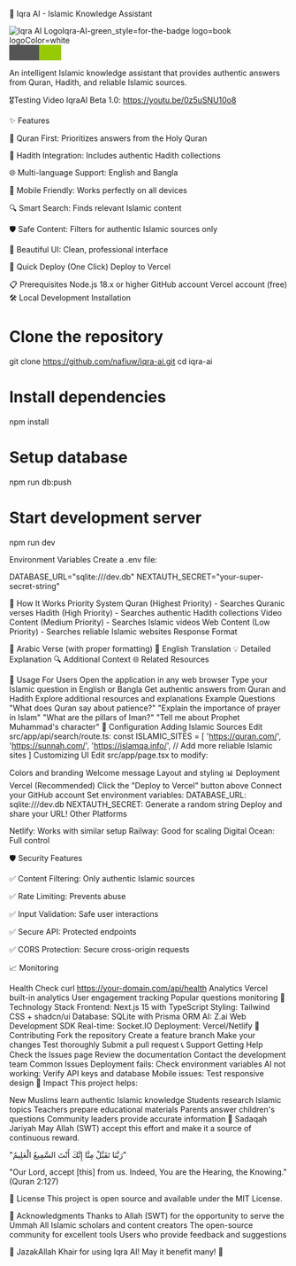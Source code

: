 🌟 Iqra AI - Islamic Knowledge Assistant

![Iqra AI LogoIqra-AI-green_style=for-the-badge logo=book logoColor=white](https://github.com/user-attachments/assets/65ca4083-dca4-4ab6-a92b-9c23cae711dd)
<svg xmlns="http://www.w3.org/2000/svg" width="93.5" height="28" role="img" aria-label="IQRA: AI"><g shape-rendering="crispEdges"><rect width="54" height="28" fill="#555"/><rect x="54" width="39.5" height="28" fill="#97ca00"/></g><g fill="#fff" text-anchor="middle" font-family="Verdana,Geneva,DejaVu Sans,sans-serif" text-rendering="geometricPrecision" font-size="100"><text transform="scale(.1)" x="270" y="175" textLength="300" fill="#fff"></text><text transform="scale(.1)" x="737.5" y="175" textLength="155" fill="#fff" font-weight="bold"></text></g></svg>

An intelligent Islamic knowledge assistant that provides authentic answers from Quran, Hadith, and reliable Islamic sources.

🎖️Testing Video IqraAI Beta 1.0: https://youtu.be/0z5uSNU10o8

✨ Features

📖 Quran First: Prioritizes answers from the Holy Quran

🕌 Hadith Integration: Includes authentic Hadith collections

🌐 Multi-language Support: English and Bangla

📱 Mobile Friendly: Works perfectly on all devices

🔍 Smart Search: Finds relevant Islamic content

🛡️ Safe Content: Filters for authentic Islamic sources only

🎨 Beautiful UI: Clean, professional interface

🚀 Quick Deploy (One Click)
Deploy to Vercel

📋 Prerequisites
Node.js 18.x or higher
GitHub account
Vercel account (free)
🛠️ Local Development
Installation

# Clone the repository
git clone https://github.com/nafiuw/iqra-ai.git
cd iqra-ai

# Install dependencies
npm install

# Setup database
npm run db:push

# Start development server
npm run dev

Environment Variables
Create a .env file:

DATABASE_URL="sqlite:///dev.db"
NEXTAUTH_SECRET="your-super-secret-string"

🎯 How It Works
Priority System
Quran (Highest Priority) - Searches Quranic verses
Hadith (High Priority) - Searches authentic Hadith collections
Video Content (Medium Priority) - Searches Islamic videos
Web Content (Low Priority) - Searches reliable Islamic websites
Response Format

📖 Arabic Verse (with proper formatting)
📝 English Translation
💡 Detailed Explanation
🔍 Additional Context
🌐 Related Resources

📱 Usage
For Users
Open the application in any web browser
Type your Islamic question in English or Bangla
Get authentic answers from Quran and Hadith
Explore additional resources and explanations
Example Questions
"What does Quran say about patience?"
"Explain the importance of prayer in Islam"
"What are the pillars of Iman?"
"Tell me about Prophet Muhammad's character"
🔧 Configuration
Adding Islamic Sources
Edit src/app/api/search/route.ts:
const ISLAMIC_SITES = [
  'https://quran.com/',
  'https://sunnah.com/',
  'https://islamqa.info/',
  // Add more reliable Islamic sites
]
Customizing UI
Edit src/app/page.tsx to modify:

Colors and branding
Welcome message
Layout and styling
📊 Deployment
Vercel (Recommended)
Click the "Deploy to Vercel" button above
Connect your GitHub account
Set environment variables:
DATABASE_URL: sqlite:///dev.db
NEXTAUTH_SECRET: Generate a random string
Deploy and share your URL!
Other Platforms

Netlify: Works with similar setup
Railway: Good for scaling
Digital Ocean: Full control

🛡️ Security Features

✅ Content Filtering: Only authentic Islamic sources

✅ Rate Limiting: Prevents abuse

✅ Input Validation: Safe user interactions

✅ Secure API: Protected endpoints

✅ CORS Protection: Secure cross-origin requests

📈 Monitoring

Health Check
curl https://your-domain.com/api/health
Analytics
Vercel built-in analytics
User engagement tracking
Popular questions monitoring
🎨 Technology Stack
Frontend: Next.js 15 with TypeScript
Styling: Tailwind CSS + shadcn/ui
Database: SQLite with Prisma ORM
AI: Z.ai Web Development SDK
Real-time: Socket.IO
Deployment: Vercel/Netlify
🤝 Contributing
Fork the repository
Create a feature branch
Make your changes
Test thoroughly
Submit a pull request
📞 Support
Getting Help
Check the Issues page
Review the documentation
Contact the development team
Common Issues
Deployment fails: Check environment variables
AI not working: Verify API keys and database
Mobile issues: Test responsive design
🌟 Impact
This project helps:

New Muslims learn authentic Islamic knowledge
Students research Islamic topics
Teachers prepare educational materials
Parents answer children's questions
Community leaders provide accurate information
💝 Sadaqah Jariyah
May Allah (SWT) accept this effort and make it a source of continuous reward.

"رَبَّنَا تَقَبَّلْ مِنَّا إِنَّكَ أَنْتَ السَّمِيعُ الْعَلِيمُ"

"Our Lord, accept [this] from us. Indeed, You are the Hearing, the Knowing." (Quran 2:127)

📄 License
This project is open source and available under the MIT License.

🙏 Acknowledgments
Thanks to Allah (SWT) for the opportunity to serve the Ummah
All Islamic scholars and content creators
The open-source community for excellent tools
Users who provide feedback and suggestions

🌟 JazakAllah Khair for using Iqra AI! May it benefit many! 🌟
